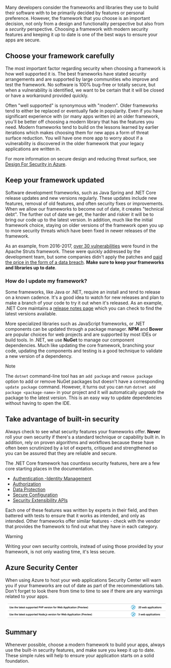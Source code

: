 Many developers consider the frameworks and libraries they use to build their software with to be primarily decided by features or personal preference. However, the framework that you choose is an important decision, not only from a design and functionality perspective but also from a _security_ perspective. Choosing a framework with modern security features and keeping it up to date is one of the best ways to ensure your apps are secure.

## Choose your framework carefully

The most important factor regarding security when choosing a framework is how well supported it is. The best frameworks have stated security arrangements and are supported by large communities who improve and test the framework. No software is 100% bug-free or totally secure, but when a vulnerability is identified, we want to be certain that it will be closed or have a workaround provided quickly.

Often "well supported" is synonymous with "modern". Older frameworks tend to either be replaced or eventually fade in popularity. Even if you have significant experience with (or many apps written in) an older framework, you'll be better off choosing a modern library that has the features you need. Modern frameworks tend to build on the lessons learned by earlier iterations which makes choosing them for new apps a form of threat surface reduction. You will have one more app to worry about if a vulnerability is discovered in the older framework that your legacy applications are written in.

For more information on secure design and reducing threat surface, see [Design For Security in Azure](../../design-for-security-in-azure/index.yml).

## Keep your framework updated

Software development frameworks, such as Java Spring and .NET Core release updates and new versions regularly. These updates include new features, removal of old features, and often security fixes or improvements. When we allow our frameworks to become out of date, it creates "technical debt". The further out of date we get, the harder and riskier it will be to bring our code up to the latest version. In addition, much like the initial framework choice, staying on older versions of the framework open you up to more security threats which have been fixed in newer releases of the framework.

As an example, from 2016-2017, [over 30 vulnerabilities](https://www.cvedetails.com/product/6117/Apache-Struts.html?vendor_id=45) were found in the Apache Struts framework. These were quickly addressed by the development team, but some companies didn't apply the patches and [paid the price in the form of a data breach](https://www.zdnet.com/article/equifax-confirms-apache-struts-flaw-it-failed-to-patch-was-to-blame-for-data-breach/). **Make sure to keep your frameworks and libraries up to date**.

### How do I update my framework?

Some frameworks, like Java or .NET, require an install and tend to release on a known cadence. It's a good idea to watch for new releases and plan to make a branch of your code to try it out when it's released. As an example, .NET Core maintains a [release notes page](https://github.com/dotnet/core/tree/master/release-notes) which you can check to find the latest versions available.

More specialized libraries such as JavaScript frameworks, or .NET components can be updated through a package manager. **NPM** and **Bower** are popular choices for web projects and are supported by most IDEs or build tools. In .NET, we use **NuGet** to manage our component dependencies. Much like updating the core framework, branching your code, updating the components and testing is a good technique to validate a new version of a dependency.

> [!NOTE]
> The `dotnet` command-line tool has an `add package` and `remove package` option to add or remove NuGet packages but doesn't have a corresponding `update package` command. However, it turns out you can run `dotnet add package <package-name>` in your project and it will automatically _upgrade_ the package to the latest version. This is an easy way to update dependencies without having to open the IDE.

## Take advantage of built-in security

Always check to see what security features your frameworks offer. **Never** roll your own security if there's a standard technique or capability built in. In addition, rely on proven algorithms and workflows because these have often been scrutinized by a lot of experts, critiqued and strengthened so you can be assured that they are reliable and secure.

The .NET Core framework has countless security features, here are a few core starting places in the documentation.
* [Authentication -Identity Management](https://docs.microsoft.com/aspnet/core/security/authentication/index?view=aspnetcore-2.1)
* [Authorization](https://docs.microsoft.com/aspnet/core/security/authorization/index?view=aspnetcore-2.1)
* [Data Protection](https://docs.microsoft.com/aspnet/core/security/data-protection/index?view=aspnetcore-2.1)
* [Secure Configuration](https://docs.microsoft.com/aspnet/core/security/data-protection/configuration/index?view=aspnetcore-2.1)
* [Security Extensibility APIs](https://docs.microsoft.com/aspnet/core/security/data-protection/extensibility/index?view=aspnetcore-2.1)

Each one of these features was written by experts in their field, and then battered with tests to ensure that it works as intended, and only as intended. Other frameworks offer similar features - check with the vendor that provides the framework to find out what they have in each category.

> [!WARNING]
> Writing your own security controls, instead of using those provided by your framework, is not only wasting time, it's less secure.


## Azure Security Center

When using Azure to host your web applications Security Center will warn you if your frameworks are out of date as part of the recommendations tab.  Don't forget to look there from time to time to see if there are any warnings related to your apps.

![Azure Security Center recommending a framework upgrade.](../media/5-ASCFramework.png)


## Summary

Whenever possible, choose a modern framework to build your apps, always use the built-in security features, and make sure you keep it up to date. These simple rules will help to ensure your application starts on a solid foundation.
